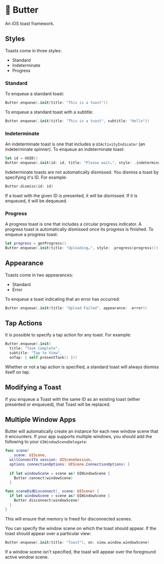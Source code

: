 # 🧈 Butter

An iOS toast framework.

## Styles

Toasts come in three styles:

* Standard
* Indeterminate
* Progress

### Standard

To enqueue a standard toast:

```swift
Butter.enqueue(.init(title: "This is a toast"))
```

To enqueue a standard toast with a subtitle:

```swift
Butter.enqueue(.init(title: "This is a toast", subtitle: "Hello"))
```

### Indeterminate

An indeterminate toast is one that includes a `UIActivityIndicator` (an indeterminate spinner). To enqueue an indeterminate toast:

```swift
let id = UUID()
Butter.enqueue(.init(id: id, title: "Please wait…", style: .indeterminate))
```

Indeterminate toasts are not automatically dismissed. You dismiss a toast by specifying it's ID. For example:

```swift
Butter.dismiss(id: id)
```

If a toast with the given ID is presented, it will be dismissed. If it is enqueued, it will be dequeued.

### Progress

A progress toast is one that includes a circular progress indicator. A progress toast is automatically dismissed once its progress is finished. To enqueue a progress toast:

```swift
let progress = getProgress()
Butter.enqueue(.init(title: "Uploading…", style: .progress(progress)))
```

## Appearance

Toasts come in two appearances:

* Standard
* Error

To enqueue a toast indicating that an error has occurred:

```swift
Butter.enqueue(.init(title: "Upload Failed", appearance: .error))
```

## Tap Actions

It is possible to specify a tap action for any toast. For example:

```swift
Butter.enqueue(.init(
  title: "Task Complete", 
  subtitle: "Tap to View", 
  onTap: { self.presentTask() }))
```

Whether or not a tap action is specified, a standard toast will always dismiss itself on tap.

## Modifying a Toast

If you enqueue a Toast with the same ID as an existing toast (either presented or enqueued), that Toast will be replaced.

## Multiple Window Apps

Butter will automatically create an instance for each new window scene that it encounters. If your app supports multiple windows, you should add the following to your  `UIWindowSceneDelegate`:

```swift
func scene(
  _ scene: UIScene, 
  willConnectTo session: UISceneSession, 
  options connectionOptions: UIScene.ConnectionOptions) {
  
  if let windowScene = scene as? UIWindowScene {
    Butter.connect(windowScene)
  }

func sceneDidDisconnect(_ scene: UIScene) {
  if let windowScene = scene as? UIWindowScene {
    Butter.disconnect(windowScene)
  }
}
``` 

This will ensure that memory is freed for disconnected scenes.

You can specify the window scene on which the toast should appear. If the toast should appear over a particular view:

```swift
Butter.enqueue(.init(title: "Toast"), on: view.window.windowScene)
```

If a window scene isn't specified, the toast will appear over the foreground active window scene.
